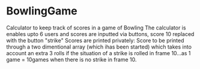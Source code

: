 # BowlingGame
Calculator to keep track of scores in a game of Bowling 
The calculator is enables upto 6 users and scores are inputted via buttons, score 10 replaced
with the button "strike"
Scores are printed privately:
Score to be printed through a two dimentional array (which ihas been started) which takes into account an extra
3 rolls if the situation of a strike is rolled in frame 10...as 1 game = 10games when there is no strike in frame 10.

